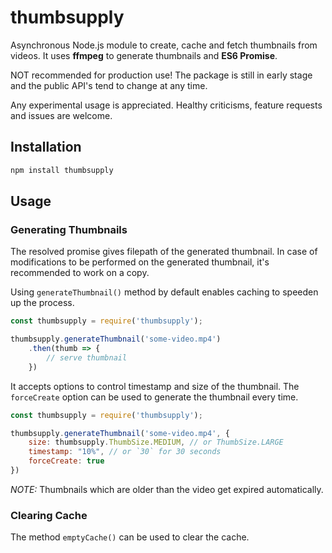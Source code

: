 # thumbsupply
Asynchronous Node.js module to create, cache and fetch thumbnails from
videos. It uses **ffmpeg** to generate thumbnails and **ES6 Promise**.

NOT recommended for production use! The package is still in early
stage and the public API's tend to change at any time.

Any experimental usage is appreciated. Healthy criticisms, feature
requests and issues are welcome.

## Installation

```bash
npm install thumbsupply
```

## Usage

### Generating Thumbnails

The resolved promise gives filepath of the generated thumbnail. In case
of modifications to be performed on the generated thumbnail, it's
recommended to work on a copy.

Using `generateThumbnail()` method by default enables caching to speeden
up the process.

```javascript
const thumbsupply = require('thumbsupply');

thumbsupply.generateThumbnail('some-video.mp4')
    .then(thumb => {
        // serve thumbnail
    })
```

It accepts options to control timestamp and size of the thumbnail. The
`forceCreate` option can be used to generate the thumbnail every time.

```javascript
const thumbsupply = require('thumbsupply');

thumbsupply.generateThumbnail('some-video.mp4', {
    size: thumbsupply.ThumbSize.MEDIUM, // or ThumbSize.LARGE
    timestamp: "10%", // or `30` for 30 seconds
    forceCreate: true
})
```

*NOTE:* Thumbnails which are older than the video get expired
automatically.

### Clearing Cache

The method `emptyCache()` can be used to clear the cache.
